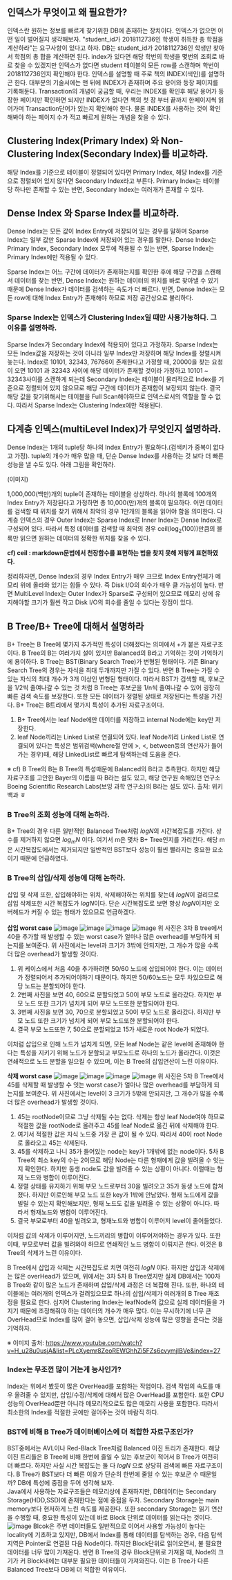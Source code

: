 ## 인덱스가 무엇이고 왜 필요한가?
인덱스란 원하는 정보를 빠르게 찾기위한 DB에 존재하는 장치이다.
인덱스가 없으면 어떤 일이 벌어질지 생각해보자. "student_id가 2018112736인 학생이 취득한 총 학점을 계산하라"는 요구사항이 있다고 하자.
DB는 student_id가 2018112736인 학생만 찾아서 학점의 총 합을 계산하면 된다. index가 있다면 해당 학번의 학생을 몇번의 조회로 바로 찾을 수 있겠지만
인덱스가 없다면 student 테이블의 모든 row를 스캔하며 학번이 2018112736인지 확인해야 한다.
인덱스를 설명할 때 주로 책의 INDEX(색인)를 설명하곤 한다. 대부분의 기술서에는 맨 뒤에 INDEX가 존재하며 주요 용어와 등장 페이지를 기록해둔다. Transaction의 개념이
궁금할 때, 우리는 INDEX를 확인후 해당 용어가 등장한 페이지만 확인하면 되지만 INDEX가 없다면 책의 첫 장 부터 끝까지 한페이지씩 읽어가며 Transaction단어가 있는지
확인해야 한다. 물론 INDEX를 사용하는 것이 확인해봐야 하는 페이지 수가 적고 빠르게 원하는 개념을 찾을 수 있다.

## Clustering Index(Primary Index) 와 Non-Clustering Index(Secondary Index)를 비교하라.
해당 Index를 기준으로 테이블이 정렬되어 있다면 Primary Index, 해당 Index를 기준으로 정렬되어 있지 않다면 Secondary Index라고 부른다.
Primary Index는 테이블당 하나만 존재할 수 있는 반면, Secondary Index는 여러개가 존재할 수 있다.

## Dense Index 와 Sparse Index를 비교하라.
Dense Index는 모든 값이 Index Entry에 저장되어 있는 경우를 말하며 Sparse Index는 일부 값만 Sparse Index에 저장되어 있는 경우를 말한다.
Dense Index는 Primary Index, Secondary Index 모두에 적용될 수 있는 반면, Sparse Index는 Primary Index에만 적용될 수 있다.

Sparse Index는 어느 구간에 데이터가 존재하는지를 확인한 후에 해당 구간을 스캔해서 데이터를 찾는 반면, Dense Index는 원하는 데이터의 위치를 바로 찾아낼 수 있기 때문에
Dense Index가 데이터를 검색하는 속도가 더 빠르다. 반면, Dense Index는 모든 row에 대해 Index Entry가 존재해야 하므로 저장 공간상으로 불리하다.

### Sparse Index는 인덱스가 Clustering Index일 때만 사용가능하다. 그 이유를 설명하라.
Sparse Index가 Secondary Index에 적용되어 있다고 가정하자. Sparse Index는 모든 Index값을 저장하는 것이 아니라 일부 Index만 저장하며 해당 Index를 정렬시켜 놓는다.
Index로 10101, 32343, 76766이 존재한다고 가정할 때, 20000을 찾는 요청이 오면 10101 과 32343 사이에 해당 데이터가 존재할 것이라 가정하고 10101 ~ 32343사이를 스캔하게 되는데
Secondary Index는 테이블이 물리적으로 Index를 기준으로 정렬되어 있지 않으므로 해당 구간에 데이터가 존재함이 보장되지 않는다. 결국 해당 값을 찾기위해서는
테이블을 Full Scan해야하므로 인덱스로서의 역할을 할 수 없다. 따라서 Sparse Index는 Clustering Index에만 적용된다.

## 다계층 인덱스(multiLevel Index)가 무엇인지 설명하라.
Dense Index는 1개의 tuple당 하나의 Index Entry가 필요하다.(검색키가 중복이 없다고 가정). tuple의 개수가 매우 많을 때, 단순 Dense Index를 사용하는 것 보다 더 빠른 성능을 낼 수도 있다.
아래 그림을 확인하라.

(이미지)

1,000,000(백만)개의 tuple이 존재하는 테이블을 상상하라. 하나의 블록에 100개의 Index Entry가 저장된다고 가정하면 총 10,000(만)개의 블록이 필요하다. 어떤 데이터를 검색할 때
위치를 찾기 위해서 최악의 경우 1만개의 블록을 읽어야 함을 의미한다. 다계층 인덱스의 경우 Outer Index는 Sparse Index로 Inner Index는 Dense Index로 구성되어 있다. 따라서 
특정 데이터를 검색할 때 최악의 경우 ceil($\log_{2}{(100)}$)만큼의 블록만 읽으면 원하는 데이터의 정확한 위치를 찾을 수 있다.

**cf) ceil : markdown문법에서 천장함수를 표현하는 법을 찾지 못해 저렇게 표현하였다.**

정리하자면, Dense Index의 경우 Index Entry가 매우 크므로 Index Entry전체가 메모리 위에 올라와 있기는 힘들 수 있다. 즉 Disk I/O의 회수가 매우 클 가능성이 높다. 반면 MultiLevel Index는
Outer Index가 Sparse로 구성되어 있으므로 메모리 상에 유지해야할 크기가 훨씬 작고 Disk I/O의 회수를 줄일 수 있다는 장점이 있다.

## B Tree/B+ Tree에 대해서 설명하라
B+ Tree는 B Tree에 몇가지 추가적인 특성이 더해졌다는 의미에서 +가 붙은 자료구조이다. B Tree의 B는 여러가지 설이 있지만 Balanced의 B라고 기억하는 것이 기억하기에 용이하다. 
B Tree는 BST(Binary Search Tree)가 변형된 형태이다. 기존 Binary Search Tree의 경우는 자식을 최대 두개까지만 가질 수 있다. 반면 B Tree는 가질 수 있는 자식의 최대 개수가 3개 이상인 변형된 형태이다. 따라서 BST가 검색할 때, 후보군을 1/2씩 줄여나갈 수 있는 것 처럼 B Tree는 후보군을 1/n씩 줄여나갈 수 있어 굉장히 빠른 검색 속도를 보장한다. 또한 모든 데이터가 정렬된 상태로 저장된다는 특성을 가진다.
B+ Tree는 B트리에서 몇가지 특성이 추가된 자료구조이다.
1. B+ Tree에서는 leaf Node에만 데이터를 저장하고 internal Node에는 key만 저장한다.
2. leaf Node끼리는 Linked List로 연결되어 있다.
leaf Node끼리 Linked List로 연결되어 있다는 특성은 범위검색(where절 안에 >, <, between등의 연산자가 들어가는 경우)때, 해당 LinkedList로 빠르게 탐색하는데 도움을 준다.

※ cf) B Tree의 B는 B Tree의 특성때문에 Balanced의 B라고 추측한다. 하지만 해당 자료구조를 고안한 Bayer의 이름을 따 B라는 설도 있고,
       해당 연구원 속해있던 연구소 Boeing Scientific Research Labs(보잉 과학 연구소)의 B라는 설도 있다. 출처: 위키백과 ㅎ

### B Tree의 조회 성능에 대해 논하라.
B+ Tree의 경우 다른 일반적인 Balanced Tree처럼 $log{N}$의 시간복잡도를 가진다. 상수를 제거하지 않으면 $log{_m}{N}$ 이다. 여기서 m은 몇차 B+ Tree인지를 가리킨다. 해당 m은 시간복잡도에서는 제거되지만 일반적인 BST보다 성능이 훨씬 빨라지는 중요한 요소이기 때문에 언급하였다.

### B Tree의 삽입/삭제 성능에 대해 논하라.
삽입 및 삭제 또한, 삽입해야하는 위치, 삭제해야하는 위치를 찾는데 $log{N}$이 걸리므로 삽입 삭제또한 시간 복잡도가 $log{N}$이다. 단순 시간복잡도로 보면 항상 $log{N}$이지만 오버헤드가 커질 수 있는 형태가 있으므로 언급하겠다.</br></br>
**삽입 worst case**
![image](https://github.com/MentoringOrganization/Java/assets/46997074/e02cc51b-2797-4aef-88c6-76053245da1e)
![image](https://github.com/MentoringOrganization/Java/assets/46997074/261abd33-1b86-4410-b176-c5b35f530335)
![image](https://github.com/MentoringOrganization/Java/assets/46997074/4fd1cd26-9d8a-4c65-9ac8-2f08035eb9bf)
![image](https://github.com/MentoringOrganization/Java/assets/46997074/c82f93d9-22e4-4a87-9731-f5708aa0343f)
위 사진은 3차 B tree에서 40을 추가할 때 발생할 수 있는 worst case가 얼마나 많은 overhead를 부담하게 되는지를 보여준다. 위 사진에서는 level과 크기가 3밖에 안되지만, 그 개수가 많을 수록 더 많은 overhead가 발생할 것이다.

1. 위 케이스에서 처음 40을 추가하려면 50/60 노드에 삽입되어야 한다. 이는 데이터가 정렬되어서 추가되어야하기 때문이다. 하지만 50/60노드는 모두 차있으므로 해당 노드는 분할되어야 한다.
2. 2번째 사진을 보면 40, 60으로 분할되었고 50이 부모 노드로 올라갔다. 하지만 부모 노드 또한 크기가 넘치게 되어 부모 노드또한 분할되어야 한다.
3. 3번째 사진을 보면 30, 70으로 분할되었고 50이 부모 노드로 올라갔다. 하지만 부모 노드 또한 크기가 넘치게 되어 부모 노드또한 분할되어야 한다.
4. 결국 부모 노드또한 7, 50으로 분할되었고 15가 새로운 root Node가 되었다.

이처럼 삽입으로 인해 노드가 넘치게 되면, 모든 leaf Node는 같은 level에 존재해야 한다는 특성을 지키기 위해 노드가 분할되고 부모노드로 하나의 노드가 올라간다. 이것은 연쇄적으로 노드 분할을 일으킬 수 있으며, 이는 B Tree의 삽입연산이 느린 이유이다.

**삭제 worst case**
![image](https://github.com/MentoringOrganization/Java/assets/46997074/b292817f-3256-41b8-8caa-a0bd4f2e4c61)
![image](https://github.com/MentoringOrganization/Java/assets/46997074/f083d8ab-c0dd-4be7-83b2-842eb600dee3)
![image](https://github.com/MentoringOrganization/Java/assets/46997074/e1f5d165-2d51-4ad0-b486-8e6ee0d0872d)
![image](https://github.com/MentoringOrganization/Java/assets/46997074/9b53902d-cd04-4c06-9bd0-892ef4c73221)
위 사진은 5차 B Tree에서 45를 삭제할 때 발생할 수 잇는 worst case가 얼마나 많은 overhead를 부담하게 되는지를 보여준다. 위 사진에서는 level이 3 크기가 5밖에 안되지만, 그 개수가 많을 수록 더 많은 overhead가 발생할 것이다.

1. 45는 rootNode이므로 그냥 삭제될 수는 없다. 삭제는 항상 leaf Node여야 하므로 적절한 값을 rootNode로 올려주고 45를 leaf Node로 옮긴 뒤에 삭제해야 한다.
2. 여기서 적절한 값은 자식 노드중 가장 큰 값이 될 수 있다. 따라서 40이 root Node로 올라오고 45는 삭제된다.
3. 45를 삭제하고 나니 35가 들어있는 node는 key가 1개밖에 없는 node이다. 5차 B Tree의 최소 key의 수는 2이므로 해당 Node는 다른 형재에게 값을 빌려올 수 잇는지 확인한다. 하지만 동생 node도 값을 빌려줄 수 있는 상황이 아니다. 이럴때는 형재 노드와 병합이 이루어진다.
4. 정렬 상태를 유지하기 위해 부모 노드로부터 30을 빌려오고 35가 동생 노드에 합쳐졌다. 하지만 이로인해 부모 노드 또한 key가 1밖에 안남았다. 형재 노드에게 값을 빌릴 수 있는지 확인해보지만, 형재 노드도 값을 빌려올 수 있는 상황이 아니다. 따라서 형재노드와 병합이 이루어진다.
5. 결국 부모로부터 40을 빌려오고, 형재노드와 병합이 이루어저 level이 줄어들었다.

이처럼 값의 삭제가 이루어지면, 노드끼리의 병합이 이루어져야하는 경우가 있다. 또한 이때, 부모로부터 값을 빌려와야 하므로 연쇄적인 노드 병합이 이뤄지곤 한다. 이것은 B Tree의 삭제가 느린 이유이다.

B Tree에서 삽입과 삭제는 시간복잡도로 치면 여전히 $log{N}$ 이다. 하지만 삽입과 삭제에는 많은 overHead가 있으며, 위에서는 3차 5차 B Tree였지만 실제 DB에서는 100차 B Tree와 같이 많은 노드가 존재하며 삽입/삭제 과정은 더 복잡해 진다. 또한, 하나의 테이블에는 여러개의 인덱스가 걸려있으므로 하나의 삽입/삭제가 여러개의 B Tree 재조정을 필요로 한다. 심지어 Clustering Index는 leafNode의 값으로 실제 데이터들을 가지기 때문에 조정해줘야 하는 데이터의 개수가 매우 많다. 이는 무시하기에 너무 큰 OverHead므로 Index를 많이 걸어 놓으면, 삽입/삭제 성능에 많은 영향을 준다는 것을 기억하자.

※ 이미지 출처: https://www.youtube.com/watch?v=H_u28u0usjA&list=PLcXyemr8ZeoREWGhhZi5FZs6cvymjIBVe&index=27

### Index는 무조껀 많이 거는게 능사인가?
Index는 위에서 봤듯이 많은 OverHead를 포함하는 작업이다. 검색 작업의 속도를 매우 올려줄 수 있지만, 삽입/수정/삭제에 대해서 많은 OverHead를 포함한다. 또한 CPU 성능의 OverHead뿐만 아니라 메모리적으로도 많은 메모리 사용을 포함한다. 따라서 최소한의 Index를 적절한 곳에만 걸어주는 것이 바람직 하다.

### BST에 비해 B Tree가 데이터베이스에 더 적합한 자료구조인가?
BST중에서는 AVL이나 Red-Black Tree처럼 Balanced 이진 트리가 존재한다. 해당 이진 트리들은 B Tree에 비해 한번에 줄일 수 있는 후보군이 적어서 B Tree가 여전히 더 빠르다. 하지만 사실 시간 복잡도는 둘 다 $log{N}$ 으로 상당히 검색에 빠른 자료구조이다. B Tree가 BST보다 더 빠른 이유가 단순히 한번에 줄일 수 있는 후보군 수 때문일까? DB에 특성에 중점을 두어 생각해 보자.</br>
Java에서 사용하는 자료구조들은 메모리상에 존재하지만, DB데이터는 Secondary Storage(HDD,SSD)에 존재한다는 점에 중점을 두자. Secondary Storage는 main memory보다 현저하게 느린 속도를 제공한다. 또한 secondary Storage는 읽기 연산을 수행할 때, 중요한 특성이 있는데 바로 Block 단위로 데이터를 읽는다는 것이다.</br>
![image](https://github.com/MentoringOrganization/Java/assets/46997074/fa7ccf0c-3413-4008-8085-8c428947365b)
Blcok은 주변 데이터들도 일반적으로 이어서 사용할 가능성이 높다는 locality에 기초하고 있지만, DB에서 Index를 통해 데이터를 탐색하는 경우, 다음 탐색 지역은 Pointer로 연결된 다음 Node이다. 하지만 Block단위로 읽어오면서, 불 필요한 데이터를 너무 많이 가져온다.
반면 B Tree의 경우 Block단위로 가져올 때, Node의 크기가 커 Block내에는 대부분 필요한 데이터들이 가져와진다. 이는 B Tree가 다른 Balanced Tree보다 DB에 더 적합한 이유이다.
